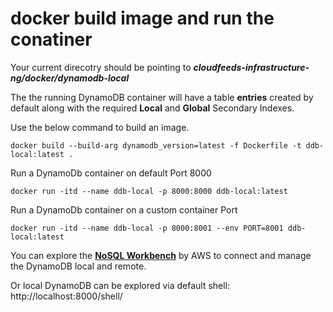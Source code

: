 # docker build image and run the conatiner
Your current direcotry should be pointing to ***cloudfeeds-infrastructure-ng/docker/dynamodb-local*** 

The the running DynamoDB container will have a table **entries** created by default along with the required **Local** and **Global** Secondary Indexes.

Use the below command to build an image.
```
docker build --build-arg dynamodb_version=latest -f Dockerfile -t ddb-local:latest .
```
Run a DynamoDb container on default Port 8000
```
docker run -itd --name ddb-local -p 8000:8000 ddb-local:latest
```
Run a DynamoDb container on a custom container Port

```
docker run -itd --name ddb-local -p 8000:8001 --env PORT=8001 ddb-local:latest
```
You can explore the **[NoSQL Workbench](https://docs.aws.amazon.com/amazondynamodb/latest/developerguide/workbench.html)** by AWS to connect and manage the DynamoDB local and remote.

Or local DynamoDB can be explored via default shell: http://localhost:8000/shell/
